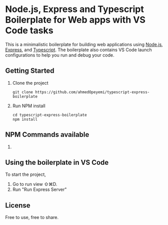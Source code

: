 # Node.js, Express and Typescript Boilerplate for Web apps with VS Code tasks

This is a minimalistic boilerplate for building web applications using [Node.js](https://nodejs.org/en/), [Express](https://www.npmjs.com/package/express), and [Typescript](https://www.typescriptlang.org/). The boilerplate also contains VS Code launch configurations to help you run and debug your code.

## Getting Started
1. Clone the project
    ``` 
    git clone https://github.com/ahmedOpeyemi/typescript-express-boilerplate 
    ```

2. Run NPM install
    ```
    cd typescript-express-boilerplate
    npm install
    ```
    
## NPM Commands available
1. 


## Using the boilerplate in VS Code
To start the project, 
1. Go to run view ⇧⌘D.
2. Run "Run Express Server"

## License
Free to use, free to share.
